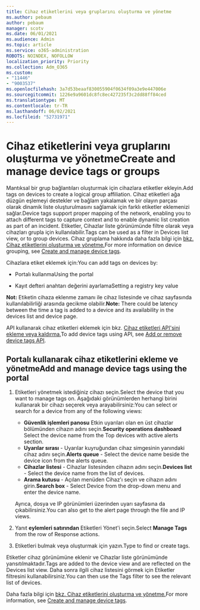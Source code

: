 ```yaml
---
title: Cihaz etiketlerini veya gruplarını oluşturma ve yönetme
ms.author: pebaum
author: pebaum
manager: scotv
ms.date: 06/01/2021
ms.audience: Admin
ms.topic: article
ms.service: o365-administration
ROBOTS: NOINDEX, NOFOLLOW
localization_priority: Priority
ms.collection: Adm_O365
ms.custom:
- "11446"
- "9003537"
ms.openlocfilehash: 3a7d53beaaf830055904f0634f09a3e9e447006e
ms.sourcegitcommit: 1226e9a9601dc8fc8ec427235f3c2dd88ff84ced
ms.translationtype: MT
ms.contentlocale: tr-TR
ms.lasthandoff: 06/02/2021
ms.locfileid: "52731971"
---
```

# <a name="create-and-manage-device-tags-or-groups"></a><span data-ttu-id="5e910-102">Cihaz etiketlerini veya gruplarını oluşturma ve yönetme</span><span class="sxs-lookup"><span data-stu-id="5e910-102">Create and manage device tags or groups</span></span>

<span data-ttu-id="5e910-103">Mantıksal bir grup bağlantıları oluşturmak için cihazlara etiketler ekleyin.</span><span class="sxs-lookup"><span data-stu-id="5e910-103">Add tags on devices to create a logical group affiliation.</span></span> <span data-ttu-id="5e910-104">Cihaz etiketleri ağa düzgün eşlemeyi destekler ve bağlam yakalamak ve bir olayın parçası olarak dinamik liste oluşturulmasını sağlamak için farklı etiketler eklemenizi sağlar.</span><span class="sxs-lookup"><span data-stu-id="5e910-104">Device tags support proper mapping of the network, enabling you to attach different tags to capture context and to enable dynamic list creation as part of an incident.</span></span> <span data-ttu-id="5e910-105">Etiketler, Cihazlar liste görünümünde filtre olarak veya cihazları grupla için kullanılabilir.</span><span class="sxs-lookup"><span data-stu-id="5e910-105">Tags can be used as a filter in Devices list view, or to group devices.</span></span> <span data-ttu-id="5e910-106">Cihaz gruplama hakkında daha fazla bilgi için [bkz. Cihaz etiketlerini oluşturma ve yönetme.](/microsoft-365/security/defender-endpoint/machine-tags)</span><span class="sxs-lookup"><span data-stu-id="5e910-106">For more information on device grouping, see [Create and manage device tags](/microsoft-365/security/defender-endpoint/machine-tags).</span></span>

<span data-ttu-id="5e910-107">Cihazlara etiket eklemek için:</span><span class="sxs-lookup"><span data-stu-id="5e910-107">You can add tags on devices by:</span></span>

- <span data-ttu-id="5e910-108">Portalı kullanma</span><span class="sxs-lookup"><span data-stu-id="5e910-108">Using the portal</span></span>

- <span data-ttu-id="5e910-109">Kayıt defteri anahtarı değerini ayarlama</span><span class="sxs-lookup"><span data-stu-id="5e910-109">Setting a registry key value</span></span>
 
<span data-ttu-id="5e910-110">**Not:** Etiketin cihaza eklenme zamanı ile cihaz listesinde ve cihaz sayfasında kullanılabilirliği arasında gecikme olabilir.</span><span class="sxs-lookup"><span data-stu-id="5e910-110">**Note:** There could be latency between the time a tag is added to a device and its availability in the devices list and device page.</span></span>

<span data-ttu-id="5e910-111">API kullanarak cihaz etiketleri eklemek için bkz. [Cihaz etiketleri API'sini ekleme veya kaldırma.](/microsoft-365/security/defender-endpoint/add-or-remove-machine-tags)</span><span class="sxs-lookup"><span data-stu-id="5e910-111">To add device tags using API, see [Add or remove device tags API](/microsoft-365/security/defender-endpoint/add-or-remove-machine-tags).</span></span>

## <a name="add-and-manage-device-tags-using-the-portal"></a><span data-ttu-id="5e910-112">Portalı kullanarak cihaz etiketlerini ekleme ve yönetme</span><span class="sxs-lookup"><span data-stu-id="5e910-112">Add and manage device tags using the portal</span></span>

1. <span data-ttu-id="5e910-113">Etiketleri yönetmek istediğiniz cihazı seçin.</span><span class="sxs-lookup"><span data-stu-id="5e910-113">Select the device that you want to manage tags on.</span></span> <span data-ttu-id="5e910-114">Aşağıdaki görünümlerden herhangi birini kullanarak bir cihazı seçerek veya arayabilirsiniz:</span><span class="sxs-lookup"><span data-stu-id="5e910-114">You can select or search for a device from any of the following views:</span></span>

    - <span data-ttu-id="5e910-115">**Güvenlik işlemleri panosu** Etkin uyarıları olan en üst cihazlar bölümünden cihazın adını seçin.</span><span class="sxs-lookup"><span data-stu-id="5e910-115">**Security operations dashboard** Select the device name from the Top devices with active alerts section.</span></span>
    - <span data-ttu-id="5e910-116">**Uyarılar sırası** - Uyarılar kuyruğundan cihaz simgesinin yanındaki cihaz adını seçin.</span><span class="sxs-lookup"><span data-stu-id="5e910-116">**Alerts queue** - Select the device name beside the device icon from the alerts queue.</span></span>
    - <span data-ttu-id="5e910-117">**Cihazlar listesi** - Cihazlar listesinden cihazın adını seçin.</span><span class="sxs-lookup"><span data-stu-id="5e910-117">**Devices list** - Select the device name from the list of devices.</span></span>
    - <span data-ttu-id="5e910-118">**Arama kutusu** - Açılan menüden Cihaz'ı seçin ve cihazın adını girin.</span><span class="sxs-lookup"><span data-stu-id="5e910-118">**Search box** - Select Device from the drop-down menu and enter the device name.</span></span>

    <span data-ttu-id="5e910-119">Ayrıca, dosya ve IP görünümleri üzerinden uyarı sayfasına da çıkabilirsiniz.</span><span class="sxs-lookup"><span data-stu-id="5e910-119">You can also get to the alert page through the file and IP views.</span></span>

1. <span data-ttu-id="5e910-120">Yanıt **eylemleri satırından** Etiketleri Yönet'i seçin.</span><span class="sxs-lookup"><span data-stu-id="5e910-120">Select **Manage Tags** from the row of Response actions.</span></span>

1. <span data-ttu-id="5e910-121">Etiketleri bulmak veya oluşturmak için yazın.</span><span class="sxs-lookup"><span data-stu-id="5e910-121">Type to find or create tags.</span></span>

<span data-ttu-id="5e910-122">Etiketler cihaz görünümüne eklenir ve Cihazlar liste görünümünde yansıtılmaktadır.</span><span class="sxs-lookup"><span data-stu-id="5e910-122">Tags are added to the device view and are reflected on the Devices list view.</span></span> <span data-ttu-id="5e910-123">Daha sonra ilgili cihaz listesini görmek için Etiketler filtresini kullanabilirsiniz.</span><span class="sxs-lookup"><span data-stu-id="5e910-123">You can then use the Tags filter to see the relevant list of devices.</span></span>

<span data-ttu-id="5e910-124">Daha fazla bilgi için [bkz. Cihaz etiketlerini oluşturma ve yönetme.](/microsoft-365/security/defender-endpoint/machine-tags)</span><span class="sxs-lookup"><span data-stu-id="5e910-124">For more information, see [Create and manage device tags](/microsoft-365/security/defender-endpoint/machine-tags).</span></span>
